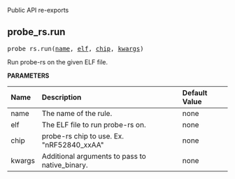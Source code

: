 <!-- Generated with Stardoc: http://skydoc.bazel.build -->

Public API re-exports

<a id="probe_rs.run"></a>

## probe_rs.run

<pre>
probe_rs.run(<a href="#probe_rs.run-name">name</a>, <a href="#probe_rs.run-elf">elf</a>, <a href="#probe_rs.run-chip">chip</a>, <a href="#probe_rs.run-kwargs">kwargs</a>)
</pre>

Run probe-rs on the given ELF file.

**PARAMETERS**


| Name  | Description | Default Value |
| :------------- | :------------- | :------------- |
| <a id="probe_rs.run-name"></a>name |  The name of the rule.   |  none |
| <a id="probe_rs.run-elf"></a>elf |  The ELF file to run probe-rs on.   |  none |
| <a id="probe_rs.run-chip"></a>chip |  probe-rs chip to use. Ex. "nRF52840_xxAA"   |  none |
| <a id="probe_rs.run-kwargs"></a>kwargs |  Additional arguments to pass to native_binary.   |  none |


